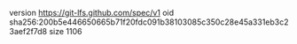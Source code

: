 version https://git-lfs.github.com/spec/v1
oid sha256:200b5e446650665b71f20fdc091b38103085c350c28e45a331eb3c23aef2f7d8
size 1106
